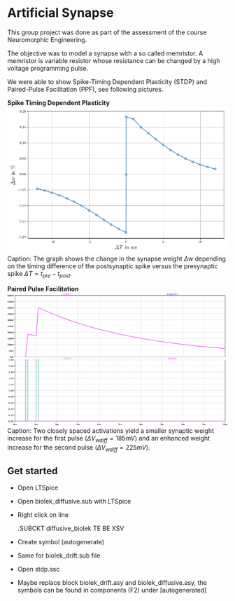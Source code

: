 # Artificial Synapse

This group project was done as part of the assessment of the course Neuromorphic Engineering.

The objective was to model a synapse with a so called memristor.
A memristor is variable resistor whose resistance can be changed by a high voltage programming pulse.

We were able to show Spike-Timing Dependent Plasticity (STDP) and Paired-Pulse Facilitation (PPF), see following pictures.

**Spike Timing Dependent Plasticity**
![STDP](/imgs/stdp_data_not_overlapping.png)
Caption: The graph shows the change in the synapse weight $\Delta w$ depending on the timing difference of the postsynaptic spike versus the presynaptic spike $\Delta T = t_{pre} - t_{post}$. 


**Paired Pulse Facilitation**
![PPF](/imgs/ppf.png)
Caption: Two closely spaced activations yield a smaller synaptic weight increase for the first pulse ($\Delta V_{wdiff} = 185mV$) and an enhanced weight increase for the second pulse ($\Delta V_{wdiff} = 225mV$).

## Get started

 - Open LTSpice
 - Open biolek_diffusive.sub with LTSpice
 - Right click on line 
 
 	.SUBCKT diffusive_biolek TE BE XSV
 	
 - Create symbol (autogenerate)
 - Same for biolek_drift.sub file
 - Open stdp.asc
 - Maybe replace block biolek_drift.asy and biolek_diffusive.asy, the symbols can be found in components (F2) under [autogenerated]
